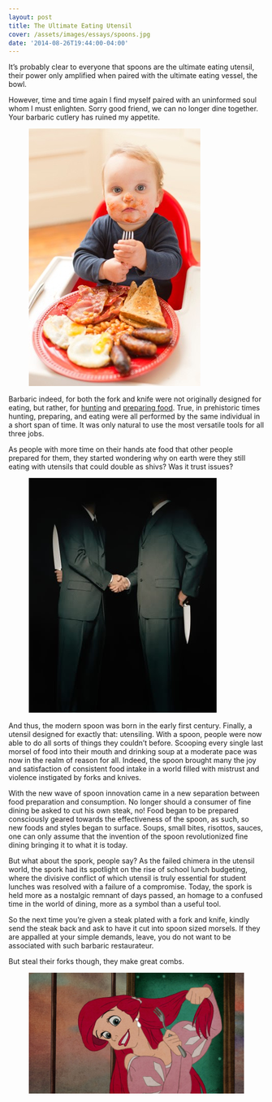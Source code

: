 ```yaml
---
layout: post
title: The Ultimate Eating Utensil
cover: /assets/images/essays/spoons.jpg
date: '2014-08-26T19:44:00-04:00'
---
```

It’s probably clear to everyone that spoons are the ultimate eating utensil, their power only amplified when paired with the ultimate eating vessel, the bowl.

However, time and time again I find myself paired with an uninformed soul whom I must enlighten. Sorry good friend, we can no longer dine together. Your barbaric cutlery has ruined my appetite.

<figure>
<img src="/assets/images/essays/spoon1.jpg">
</figure>

Barbaric indeed, for both the fork and knife were not originally designed for eating, but rather, for [hunting](http://researcharchive.calacademy.org/research/anthropology/utensil/knives.htm) and [preparing food](http://researcharchive.calacademy.org/research/anthropology/utensil/forks.htm). True, in prehistoric times hunting, preparing, and eating were all performed by the same individual in a short span of time. It was only natural to use the most versatile tools for all three jobs.

As people with more time on their hands ate food that other people prepared for them, they started wondering why on earth were they still eating with utensils that could double as shivs? Was it trust issues?

<figure>
<img src="/assets/images/essays/spoon2.jpg">
</figure>

And thus, the modern spoon was born in the early first century. Finally, a utensil designed for exactly that: utensiling. With a spoon, people were now able to do all sorts of things they couldn’t before. Scooping every single last morsel of food into their mouth and drinking soup at a moderate pace was now in the realm of reason for all. Indeed, the spoon brought many the joy and satisfaction of consistent food intake in a world filled with mistrust and violence instigated by forks and knives.

With the new wave of spoon innovation came in a new separation between food preparation and consumption. No longer should a consumer of fine dining be asked to cut his own steak, no! Food began to be prepared consciously geared towards the effectiveness of the spoon, as such, so new foods and styles began to surface. Soups, small bites, risottos, sauces, one can only assume that the invention of the spoon revolutionized fine dining bringing it to what it is today.

But what about the spork, people say? As the failed chimera in the utensil world, the spork had its spotlight on the rise of school lunch budgeting, where the divisive conflict of which utensil is truly essential for student lunches was resolved with a failure of a compromise. Today, the spork is held more as a nostalgic remnant of days passed, an homage to a confused time in the world of dining, more as a symbol than a useful tool.

So the next time you’re given a steak plated with a fork and knife, kindly send the steak back and ask to have it cut into spoon sized morsels. If they are appalled at your simple demands, leave, you do not want to be associated with such barbaric restaurateur.

But steal their forks though, they make great combs.

<figure>
<img src="/assets/images/essays/spoon3.jpg">
</figure>
